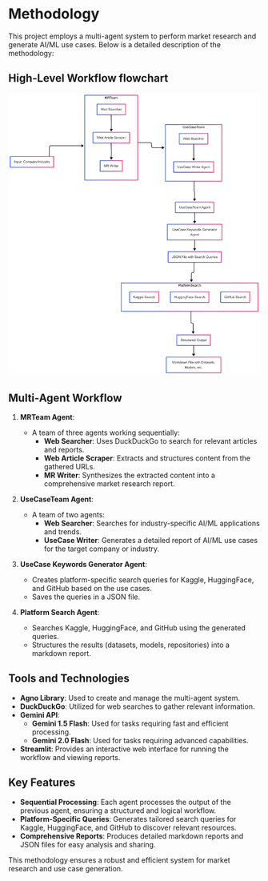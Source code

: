 # Methodology

This project employs a multi-agent system to perform market research and generate AI/ML use cases. Below is a detailed description of the methodology:

## High-Level Workflow flowchart

![alt text](flowchart.png)

## Multi-Agent Workflow

1. **MRTeam Agent**:
   - A team of three agents working sequentially:
     - **Web Searcher**: Uses DuckDuckGo to search for relevant articles and reports.
     - **Web Article Scraper**: Extracts and structures content from the gathered URLs.
     - **MR Writer**: Synthesizes the extracted content into a comprehensive market research report.

2. **UseCaseTeam Agent**:
   - A team of two agents:
     - **Web Searcher**: Searches for industry-specific AI/ML applications and trends.
     - **UseCase Writer**: Generates a detailed report of AI/ML use cases for the target company or industry.

3. **UseCase Keywords Generator Agent**:
   - Creates platform-specific search queries for Kaggle, HuggingFace, and GitHub based on the use cases.
   - Saves the queries in a JSON file.

4. **Platform Search Agent**:
   - Searches Kaggle, HuggingFace, and GitHub using the generated queries.
   - Structures the results (datasets, models, repositories) into a markdown report.

## Tools and Technologies

- **Agno Library**: Used to create and manage the multi-agent system.
- **DuckDuckGo**: Utilized for web searches to gather relevant information.
- **Gemini API**:
  - **Gemini 1.5 Flash**: Used for tasks requiring fast and efficient processing.
  - **Gemini 2.0 Flash**: Used for tasks requiring advanced capabilities.
- **Streamlit**: Provides an interactive web interface for running the workflow and viewing reports.

## Key Features

- **Sequential Processing**: Each agent processes the output of the previous agent, ensuring a structured and logical workflow.
- **Platform-Specific Queries**: Generates tailored search queries for Kaggle, HuggingFace, and GitHub to discover relevant resources.
- **Comprehensive Reports**: Produces detailed markdown reports and JSON files for easy analysis and sharing.

This methodology ensures a robust and efficient system for market research and use case generation.
